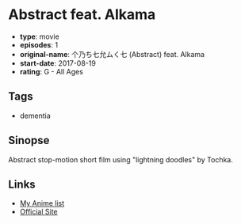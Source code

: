 # Abstract feat. Alkama

-   **type**: movie
-   **episodes**: 1
-   **original-name**: 个乃ち七允ムく七 (Abstract) feat. Alkama
-   **start-date**: 2017-08-19
-   **rating**: G - All Ages

## Tags

-   dementia

## Sinopse

Abstract stop-motion short film using "lightning doodles" by Tochka.

## Links

-   [My Anime list](https://myanimelist.net/anime/36182/Abstract_feat_Alkama)
-   [Official Site](https://www.youtube.com/watch?v=IM7Zfn7uz2Q)
